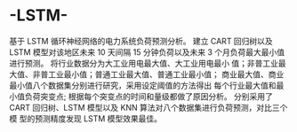 # -LSTM-
基于 LSTM 循环神经网络的电力系统负荷预测分析。
建立 CART 回归树以及 LSTM 模型对该地区未来 10 天间隔 15 分钟负荷以及未来 3 个月负荷最大最小值进行预测。
将行业数据分为大工业用电最大值、大工业用电最小 值；非普工业最大值、非普工业最小值；普通工业最大值、普通工业最小值； 
商业最大值、商业最小值八个数据集分别进行研究，采用设定阈值的方法得出 每个行业最大值和最小值负荷突变点;
根据每个突变点的时间和量级都做了原因分析。
分别采用了 CART 回归树、LSTM 模型以及 KNN 算法对八个数据集进行负荷预测，对比三个模 型的预测精度发现 LSTM 模型效果最佳。
